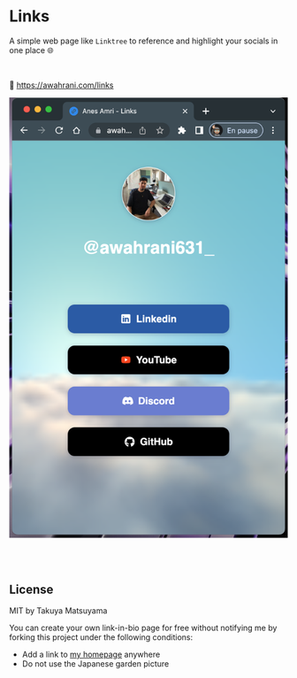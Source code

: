Links
=========================

A simple web page like `Linktree` to reference and highlight your socials in one place 🌐

<br>

🔗 https://awahrani.com/links

![thumbnail](./screen.png)

<br>
<br>

## License

MIT by Takuya Matsuyama

You can create your own link-in-bio page for free without notifying me by forking this project under the following conditions:

- Add a link to [my homepage](https://www.craftz.dog/) anywhere
- Do not use the Japanese garden picture


